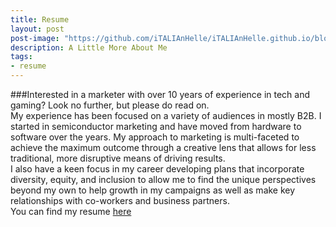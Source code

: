 ```yaml
---
title: Resume
layout: post
post-image: "https://github.com/iTALIAnHelle/iTALIAnHelle.github.io/blob/main/assets/images/talia.jpg"
description: A Little More About Me
tags:
- resume
---
```

###Interested in a marketer with over 10 years of experience in tech and gaming? Look no further, but please do read on.
<br>
My experience has been focused on a variety of audiences in mostly B2B. I started in semiconductor marketing and have moved from hardware to software over the years. My approach to marketing is multi-faceted to achieve the maximum outcome through a creative lens that allows for less traditional, more disruptive means of driving results. 
<br>
I also have a keen focus in my career developing plans that incorporate diversity, equity, and inclusion to allow me to find the unique perspectives beyond my own to help growth in my campaigns as well as make key relationships with co-workers and business partners.
<br>
You can find my resume [here](https://github.com/iTALIAnHelle/iTALIAnHelle.github.io/blob/main/talia_resume.pdf)
